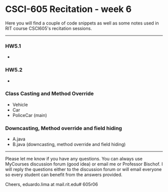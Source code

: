 # CSCI-605 Recitation - week 6

Here you will find a couple of code snippets as well
as some notes used in RIT course CSCI605's recitation
sessions.

---
### HW5.1

- 

### HW5.2

- 

### Class Casting and Method Override

- Vehicle
- Car
- PoliceCar (main)

### Downcasting, Method override and field hiding

- A.java
- B.java (downcasting, method override and field hiding)



---

Please let me know if you have any questions. You can
always use MyCourses discussion forum (good idea) or
email me or Professor Bischof. I will reply the questions
either to the discussion forum or will email everyone so
every student can benefit from the answers provided.

Cheers,
eduardo.lima at mail.rit.edu# 605r06
